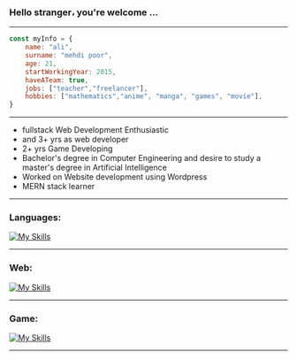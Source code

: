 ### Hello stranger، you're welcome ...
_________________________________________________________________________________________________________________________________________________________________________

```javascript
const myInfo = {
    name: "ali",
    surname: "mehdi poor",
    age: 21,
    startWorkingYear: 2015,
    haveATeam: true,
    jobs: ["teacher","freelancer"],
    hobbies: ["mathematics","anime", "manga", "games", "movie"],
}
```

_________________________________________________________________________________________________________________________________________________________________________

- fullstack Web Development Enthusiastic
- and 3+ yrs as web developer
- 2+ yrs Game Developing
- Bachelor's degree in Computer Engineering and desire to study a master's degree in Artificial Intelligence
- Worked on Website development using Wordpress
- MERN stack learner
_________________________________________________________________________________________________________________________________________________________________________

### Languages:

[![My Skills](https://skillicons.dev/icons?i=js,php,py,cs&theme=light)](https://github.com/wolferina)

_________________________________________________________________________________________________________________________________________________________________________

### Web:
[![My Skills](https://skillicons.dev/icons?i=bootstrap,tailwind,react,nextjs,wordpress,nodejs,express,mysql,mongodb&theme=light)](https://github.com/wolferina)

_________________________________________________________________________________________________________________________________________________________________________

### Game:
[![My Skills](https://skillicons.dev/icons?i=unity,blender&theme=light)](https://github.com/wolferina)

_________________________________________________________________________________________________________________________________________________________________________


